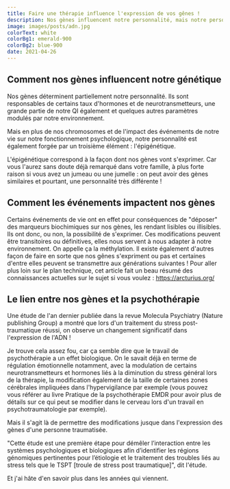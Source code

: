 ```yaml
---
title: Faire une thérapie influence l'expression de vos gênes !
description: Nos gènes influencent notre personnalité, mais notre personnalité les influencent en retour. En conséquence, un travail de thérapie peut influencer votre épigénétique !
image: images/posts/adn.jpg
colorText: white
colorBg1: emerald-900
colorBg2: blue-900
date: 2021-04-26
---
```


## Comment nos gènes influencent notre génétique
Nos gènes déterminent partiellement notre personnalité. Ils sont responsables de certains taux d'hormones et de neurotransmetteurs, une grande partie de notre QI également et quelques autres paramètres modulés par notre environnement.

Mais en plus de nos chromosomes et de l'impact des événements de notre vie sur notre fonctionnement psychologique, notre personnalité est également forgée par un troisième élément : l'épigénétique. 

L'épigénétique correspond à la façon dont nos gènes vont s'exprimer. Car vous l'aurez sans doute déjà remarqué dans votre famille, à plus forte raison si vous avez un jumeau ou une jumelle : on peut avoir des gènes similaires et pourtant, une personnalité très différente !

## Comment les événements impactent nos gènes
Certains événements de vie ont en effet pour conséquences de "déposer" des marqueurs biochimiques sur nos gènes, les rendant lisibles ou illisibles. Ils ont donc, ou non, la possibilité de s'exprimer. Ces modifications peuvent être transitoires ou définitives, elles nous servent à nous adapter à notre environnement. On appelle ça la méthylation. 
Il existe également d'autres façon de faire en sorte que nos gênes s'expriment ou pas et certaines d'entre elles peuvent se transmettre aux générations suivantes !
Pour aller plus loin sur le plan technique, cet article fait un beau résumé des connaissances actuelles sur le sujet si vous voulez : https://arcturius.org/


## Le lien entre nos gènes et la psychothérapie
Une étude de l'an dernier publiée dans la revue Molecula Psychiatry (Nature publishing Group) a montré que lors d'un traitement du stress post-traumatique réussi, on observe un changement significatif dans l'expression de l'ADN !

Je trouve cela assez fou, car ça semble dire que le travail de psychothérapie a un effet biologique. On le savait déjà en terme de régulation émotionnelle notamment, avec la modulation de certains neurotransmetteurs et hormones liés à la diminution du stress général lors de la thérapie, la modification également de la taille de certaines zones cérébrales impliquées dans l'hypervigilance par exemple (vous pouvez vous référer au livre Pratique de la psychothérapie EMDR pour avoir plus de détails sur ce qui peut se modifier dans le cerveau lors d'un travail en psychotraumatologie par exemple). 

Mais il s'agit là de permettre des modifications jusque dans l'expression des gènes d'une personne traumatisée.

"Cette étude est une première étape pour démêler l’interaction entre les systèmes psychologiques et biologiques afin d’identifier les régions génomiques pertinentes pour l’étiologie et le traitement des troubles liés au stress tels que le TSPT [troule de stress post traumatique]", dit l'étude. 

Et j'ai hâte d'en savoir plus dans les années qui viennent.
